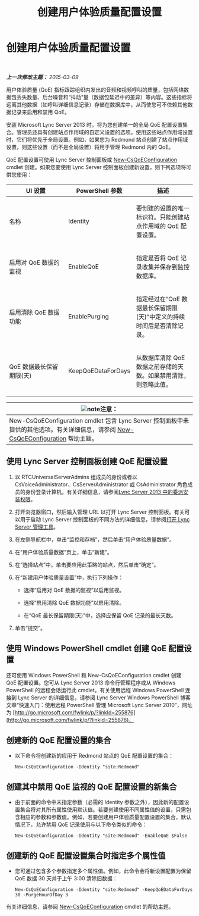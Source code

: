 ﻿---
title: 创建用户体验质量配置设置
TOCTitle: 创建用户体验质量配置设置
ms:assetid: 64f05569-07c7-4f76-a96b-ea4125a510d5
ms:mtpsurl: https://technet.microsoft.com/zh-cn/library/Gg521006(v=OCS.15)
ms:contentKeyID: 49313062
ms.date: 05/19/2016
mtps_version: v=OCS.15
ms.translationtype: HT
---

# 创建用户体验质量配置设置

 

_**上一次修改主题：** 2015-03-09_

用户体验质量 (QoE) 指标跟踪组织内发出的音频和视频呼叫的质量，包括网络数据包丢失数量、后台噪音和“抖动”量（数据包延迟中的差异）等内容。这些指标将远离其他数据（如呼叫详细信息记录）存储在数据库中，从而使您可不依赖其他数据记录来启用和禁用 QoE。

安装 Microsoft Lync Server 2013 时，将为您创建单一的全局 QoE 配置设置集合。管理员还具有创建站点作用域的自定义设置的选项。使用这些站点作用域设置时，它们将优先于全局设置。例如，如果您为 Redmond 站点创建了站点作用域设置，则这些设置（而不是全局设置）将用于管理 Redmond 内的 QoE。

QoE 配置设置可使用 Lync Server 控制面板或 [New-CsQoEConfiguration](https://docs.microsoft.com/en-us/powershell/module/skype/New-CsQoEConfiguration) cmdlet 创建。如果您要使用 Lync Server 控制面板创建新设置，则下列选项将可供您使用：


<table>
<colgroup>
<col style="width: 33%" />
<col style="width: 33%" />
<col style="width: 33%" />
</colgroup>
<thead>
<tr class="header">
<th>UI 设置</th>
<th>PowerShell 参数</th>
<th>描述</th>
</tr>
</thead>
<tbody>
<tr class="odd">
<td><p>名称</p></td>
<td><p>Identity</p></td>
<td><p>要创建的设置的唯一标识符。只能创建站点作用域的 QoE 配置设置。</p></td>
</tr>
<tr class="even">
<td><p>启用对 QoE 数据的监视</p></td>
<td><p>EnableQoE</p></td>
<td><p>指定是否将 QoE 记录收集并保存到监控数据库。</p></td>
</tr>
<tr class="odd">
<td><p>启用清除 QoE 数据功能</p></td>
<td><p>EnablePurging</p></td>
<td><p>指定经过在“QoE 数据最长保留期限(天)”中定义的持续时间后是否清除记录。</p></td>
</tr>
<tr class="even">
<td><p>QoE 数据最长保留期限(天)</p></td>
<td><p>KeepQoEDataForDays</p></td>
<td><p>从数据库清除 QoE 数据之前存储的天数。如果禁用清除，则忽略此值。</p></td>
</tr>
</tbody>
</table>


<table>
<thead>
<tr class="header">
<th><img src="images/Dn783119.note(OCS.15).gif" title="note" alt="note" />注意：</th>
</tr>
</thead>
<tbody>
<tr class="odd">
<td>New-CsQoEConfiguration cmdlet 包含 Lync Server 控制面板中未提供的其他选项。有关详细信息，请参阅 <a href="https://docs.microsoft.com/en-us/powershell/module/skype/New-CsQoEConfiguration">New-CsQoEConfiguration</a> 帮助主题。</td>
</tr>
</tbody>
</table>


## 使用 Lync Server 控制面板创建 QoE 配置设置

1.  以 RTCUniversalServerAdmins 组成员的身份或者以 CsVoiceAdministrator、CsServerAdministrator 或 CsAdministrator 角色成员的身份登录计算机。有关详细信息，请参阅[Lync Server 2013 中的委派安装权限](lync-server-2013-delegate-setup-permissions.md)。

2.  打开浏览器窗口，然后输入管理 URL 以打开 Lync Server 控制面板。有关可以用于启动 Lync Server 控制面板的不同方法的详细信息，请参阅[打开 Lync Server 管理工具](lync-server-2013-open-lync-server-administrative-tools.md)。

3.  在左侧导航栏中，单击“监控和存档”，然后单击“用户体验质量数据”。

4.  在“用户体验质量数据”页上，单击“新建”。

5.  在“选择站点”中，单击要应用此策略的站点，然后单击“确定”。

6.  在“新建用户体验质量设置”中，执行下列操作：
    
      - 选择“启用对 QoE 数据的监视”以启用监视。
    
      - 选择“启用清除 QoE 数据功能”以启用清除。
    
      - 在“QoE 最长保留期限(天)”中，选择应保留 QoE 记录的最长天数。

7.  单击“提交”。

## 使用 Windows PowerShell cmdlet 创建 QoE 配置设置

还可使用 Windows PowerShell 和 New-CsQoEConfiguration cmdlet 创建 QoE 配置设置。您可从 Lync Server 2013 命令行管理程序或从 Windows PowerShell 的远程会话运行此 cmdlet。有关使用远程 Windows PowerShell 连接到 Lync Server 的详细信息，请参阅 Lync Server Windows PowerShell 博客文章“快速入门：使用远程 PowerShell 管理 Microsoft Lync Server 2010”，网址为 [http://go.microsoft.com/fwlink/p/?linkId=255876](http://go.microsoft.com/fwlink/p/?linkid=255876)。

## 创建新的 QoE 配置设置的集合

  - 以下命令将创建新的应用于 Redmond 站点的 QoE 配置设置的集合：
    
        New-CsQoEConfiguration -Identity "site:Redmond"

## 创建其中禁用 QoE 监视的 QoE 配置设置的新集合

  - 由于前面的命令中未指定参数（必需的 Identity 参数之外），因此新的配置设置集合将对其所有属性使用默认值。若要创建使用不同属性值的设置，只需包含相应的参数和参数值。例如，若要创建用户体验质量配置设置的集合，默认情况下，允许禁用 QoE 记录使用与以下命令类似的命令：
    
        New-CsQoEConfiguration -Identity "site:Redmond" -EnableQoE $False

## 创建新的 QoE 配置设置集合时指定多个属性值

  - 您可通过包含多个参数指定多个属性值。例如，此命令会将新设置配置为保留 QoE 数据 30 天并于上午 3:00 清除旧数据：
    
        New-CsQoEConfiguration -Identity "site:Redmond" -KeepQoEDataForDays 30 -PurgeHourOfDay 3

有关详细信息，请参阅 [New-CsQoEConfiguration](https://docs.microsoft.com/en-us/powershell/module/skype/New-CsQoEConfiguration) cmdlet 的帮助主题。

